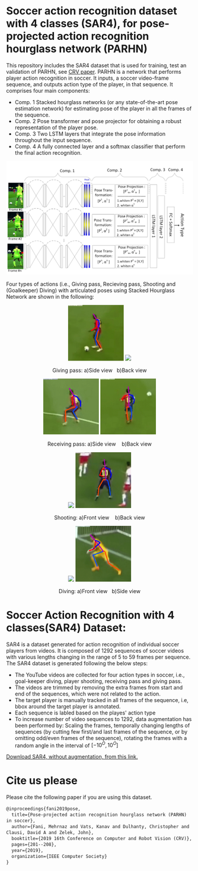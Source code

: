 # Soccer action recognition dataset with 4 classes (SAR4), for pose-projected action recognition hourglass network (PARHN)

This repository includes the SAR4 dataset that is used for training, test an validation of PARHN, see [CRV paper](https://ieeexplore.ieee.org/abstract/document/8781607). PARHN is a network that performs player action recognition in soccer. It inputs, a soccer video-frame sequence, and outputs action type of the player, in that sequence. It comprises four main components: 
+ Comp. 1 Stacked hourglass networks (or any state-of-the-art pose estimation network) for estimating pose of the player in all the frames of the sequence.
+ Comp. 2 Pose transformer and pose projector for obtaining a robust representation of the player pose. 
+ Comp. 3 Two LSTM layers that integrate the pose information throughout the input sequence. 
+ Comp. 4 A fully connected layer and a softmax classifier that perform the final action recognition.



<p align="center">
  <img width="600" src="https://github.com/MehrnazFani/Action-Recognition-in-Soccer/blob/81e0e43bbb4e4442ec2360f0ba23272c7bdacfb7/images/PARHN.jpg" alt="PAHRN"/>
       
</p>

Four types of actions (i.e., Giving pass, Recieving pass, Shooting and (Goalkeeper) Diving)  with articulated poses using Stacked Hourglass Network are shown in the following:
  
<p align="center">
  <img width="150" src="https://github.com/MehrnazFani/Action-Recognition-in-Soccer/blob/ba2d9632e1a907cbac9000a3ea11cb07290c881b/images/GivingPass-sideView.gif"/>
   <img width="150" src="https://github.com/MehrnazFani/Action-Recognition-in-Soccer/blob/ba2d9632e1a907cbac9000a3ea11cb07290c881b/images/GivingPass-backView.gif"/> 
</p>  
<p align="center"> Giving pass: a)Side view&nbsp; &nbsp;b)Back view </p>


<p align="center"> 
  <img width="150" src="https://github.com/MehrnazFani/Action-Recognition-in-Soccer/blob/febbe9d928b1d16448a425d0bceacf54ed86c958/images/RecievePass_sideView.gif"/>
  <img width="150" src="https://github.com/MehrnazFani/Action-Recognition-in-Soccer/blob/febbe9d928b1d16448a425d0bceacf54ed86c958/images/RecievePass_backView.gif"/>
</p>
 <p align="center">  Receiving pass: a)Side view&nbsp; &nbsp; b)Back view </p>
 
 
<p align="center">
    <img width="150" src="https://github.com/MehrnazFani/Action-Recognition-in-Soccer/blob/77be9f3bbd07653f222d76780348cc8cab757c91/images/Shooting_frontView.gif"/>
   <img width="150" src="https://github.com/MehrnazFani/Action-Recognition-in-Soccer/blob/7eac4ebb7bba6bf71a09c83b026ec75b27cbe4d9/images/Shooting_backView.gif"/> 
</p>
<p align="center">  Shooting: a)Front view&nbsp; &nbsp; b)Back view </p>


<p align="center">
  <img width="150" src="https://github.com/MehrnazFani/Action-Recognition-in-Soccer/blob/77be9f3bbd07653f222d76780348cc8cab757c91/images/Diving-FrontView.gif"/>
   <img width="150" src="https://github.com/MehrnazFani/Action-Recognition-in-Soccer/blob/77be9f3bbd07653f222d76780348cc8cab757c91/images/Diving_sideView.gif"/> 
</p>
<p align="center"> Diving: a)Front view&nbsp; &nbsp;b)Side view </p>
  
# Soccer Action Recognition with 4 classes(SAR4) Dataset: 
SAR4 is a dataset generated for action recognition of individual soccer players from videos. It is composed of 1292 sequences of soccer videos with various lengths changing in the range of 5 to 59 frames per sequence. The SAR4 dataset is generated following the below steps:
+ The YouTube videos are collected for four action types in soccer, i.e., goal-keeper diving, player shooting, receiving pass and giving pass.  
+ The videos are trimmed by removing the extra frames from start and end of the sequences, which were not related to the action.
+ The target player is manually tracked in all frames of the sequence, i.e, bbox around the target player is annotated.
+ Each sequence is labled based on the playes' action type 
+ To increase number of video sequences to 1292, data augmentation has been performed by: Scaling the frames, temporally changing lengths of sequences (by cutting few first/and last frames of the sequence, or by omitting odd/even frames of the sequence), rotating the frames with a random angle in the interval of $[-10^O, 10^O]$

[Download SAR4, without augmentation, from this link.](https://www.dropbox.com/sh/90sqk6ttfbwf1ph/AAAVNmnj4UFuSAgLtTQCoh24a?dl=0)

# Cite us please
Please cite the following paper if you are using this dataset.
```
@inproceedings{fani2019pose,
  title={Pose-projected action recognition hourglass network (PARHN) in soccer},
  author={Fani, Mehrnaz and Vats, Kanav and Dulhanty, Christopher and Clausi, David A and Zelek, John},
  booktitle={2019 16th Conference on Computer and Robot Vision (CRV)},
  pages={201--208},
  year={2019},
  organization={IEEE Computer Society}
}

```




